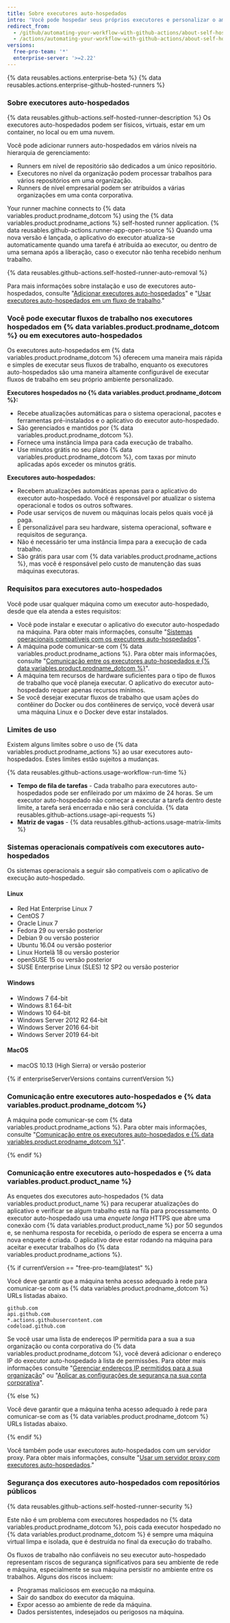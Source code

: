 ```yaml
---
title: Sobre executores auto-hospedados
intro: 'Você pode hospedar seus próprios executores e personalizar o ambiente usado para executar trabalhos nos seus fluxos de trabalho do {% data variables.product.prodname_actions %}.'
redirect_from:
  - /github/automating-your-workflow-with-github-actions/about-self-hosted-runners
  - /actions/automating-your-workflow-with-github-actions/about-self-hosted-runners
versions:
  free-pro-team: '*'
  enterprise-server: '>=2.22'
---
```


{% data reusables.actions.enterprise-beta %}
{% data reusables.actions.enterprise-github-hosted-runners %}

### Sobre executores auto-hospedados

{% data reusables.github-actions.self-hosted-runner-description %} Os executores auto-hospedados podem ser físicos, virtuais, estar em um container, no local ou em uma nuvem.

Você pode adicionar runners auto-hospedados em vários níveis na hierarquia de gerenciamento:
- Runners em nível de repositório são dedicados a um único repositório.
- Executores no nível da organização podem processar trabalhos para vários repositórios em uma organização.
- Runners de nível empresarial podem ser atribuídos a várias organizações em uma conta corporativa.

Your runner machine connects to {% data variables.product.prodname_dotcom %} using the {% data variables.product.prodname_actions %} self-hosted runner application. {% data reusables.github-actions.runner-app-open-source %} Quando uma nova versão é lançada, o aplicativo do executor atualiza-se automaticamente quando uma tarefa é atribuída ao executor, ou dentro de uma semana após a liberação, caso o executor não tenha recebido nenhum trabalho.

{% data reusables.github-actions.self-hosted-runner-auto-removal %}

Para mais informações sobre instalação e uso de executores auto-hospedados, consulte "[Adicionar executores auto-hospedados](/github/automating-your-workflow-with-github-actions/adding-self-hosted-runners)" e "[Usar executores auto-hospedados em um fluxo de trabalho](/github/automating-your-workflow-with-github-actions/using-self-hosted-runners-in-a-workflow)."

### Você pode executar fluxos de trabalho nos executores hospedados em {% data variables.product.prodname_dotcom %} ou em executores auto-hospedados

Os executores auto-hospedados em {% data variables.product.prodname_dotcom %} oferecem uma maneira mais rápida e simples de executar seus fluxos de trabalho, enquanto os executores auto-hospedados são uma maneira altamente configurável de executar fluxos de trabalho em seu próprio ambiente personalizado.

**Executores hospedados no {% data variables.product.prodname_dotcom %}:**
- Recebe atualizações automáticas para o sistema operacional, pacotes e ferramentas pré-instalados e o aplicativo do executor auto-hospedado.
- São gerenciados e mantidos por {% data variables.product.prodname_dotcom %}.
- Fornece uma instância limpa para cada execução de trabalho.
- Use minutos grátis no seu plano {% data variables.product.prodname_dotcom %}, com taxas por minuto aplicadas após exceder os minutos grátis.

**Executores auto-hospedados:**
- Recebem atualizações automáticas apenas para o aplicativo do executor auto-hospedado. Você é responsável por atualizar o sistema operacional e todos os outros softwares.
- Pode usar serviços de nuvem ou máquinas locais pelos quais você já paga.
- É personalizável para seu hardware, sistema operacional, software e requisitos de segurança.
- Não é necessário ter uma instância limpa para a execução de cada trabalho.
- São grátis para usar com {% data variables.product.prodname_actions %}, mas você é responsável pelo custo de manutenção das suas máquinas executoras.

### Requisitos para executores auto-hospedados

Você pode usar qualquer máquina como um executor auto-hospedado, desde que ela atenda a estes requisitos:

* Você pode instalar e executar o aplicativo do executor auto-hospedado na máquina. Para obter mais informações, consulte "[Sistemas operacionais compatíveis com os executores auto-hospedados](#supported-operating-systems-for-self-hosted-runners)".
* A máquina pode comunicar-se com {% data variables.product.prodname_actions %}. Para obter mais informações, consulte "[Comunicação entre os executores auto-hospedados e {% data variables.product.prodname_dotcom %}](#communication-between-self-hosted-runners-and-github)".
* A máquina tem recursos de hardware suficientes para o tipo de fluxos de trabalho que você planeja executar. O aplicativo do executor auto-hospedado requer apenas recursos mínimos.
* Se você desejar executar fluxos de trabalho que usam ações do contêiner do Docker ou dos contêineres de serviço, você deverá usar uma máquina Linux e o Docker deve estar instalados.

### Limites de uso

Existem alguns limites sobre o uso de {% data variables.product.prodname_actions %} ao usar executores auto-hospedados. Estes limites estão sujeitos a mudanças.

{% data reusables.github-actions.usage-workflow-run-time %}
- **Tempo de fila de tarefas** - Cada trabalho para executores auto-hospedados pode ser enfileirado por um máximo de 24 horas. Se um executor auto-hospedado não começar a executar a tarefa dentro deste limite, a tarefa será encerrada e não será concluída.
{% data reusables.github-actions.usage-api-requests %}
- **Matriz de vagas** - {% data reusables.github-actions.usage-matrix-limits %}

### Sistemas operacionais compatíveis com executores auto-hospedados

Os sistemas operacionais a seguir são compatíveis com o aplicativo de execução auto-hospedado.

#### Linux

- Red Hat Enterprise Linux 7
- CentOS 7
- Oracle Linux 7
- Fedora 29 ou versão posterior
- Debian 9 ou versão posterior
- Ubuntu 16.04 ou versão posterior
- Linux Hortelã 18 ou versão posterior
- openSUSE 15 ou versão posterior
- SUSE Enterprise Linux (SLES) 12 SP2 ou versão posterior

#### Windows

- Windows 7 64-bit
- Windows 8.1 64-bit
- Windows 10 64-bit
- Windows Server 2012 R2 64-bit
- Windows Server 2016 64-bit
- Windows Server 2019 64-bit

#### MacOS

- macOS 10.13 (High Sierra) or versão posterior

{% if enterpriseServerVersions contains currentVersion %}

### Comunicação entre executores auto-hospedados e {% data variables.product.prodname_dotcom %}

A máquina pode comunicar-se com {% data variables.product.prodname_actions %}. Para obter mais informações, consulte "[Comunicação entre os executores auto-hospedados e {% data variables.product.prodname_dotcom %}](#communication-between-self-hosted-runners-and-github)".

{% endif %}

### Comunicação entre executores auto-hospedados e {% data variables.product.product_name %}

As enquetes dos executores auto-hospedados {% data variables.product.product_name %} para recuperar atualizações do aplicativo e verificar se algum trabalho está na fila para processamento. O executor auto-hospedado usa uma _enquete longa_ HTTPS que abre uma conexão com {% data variables.product.product_name %} por 50 segundos e, se nenhuma resposta for recebida, o período de espera se encerra a uma nova enquete é criada. O aplicativo deve estar rodando na máquina para aceitar e executar trabalhos do {% data variables.product.prodname_actions %}.

{% if currentVersion == "free-pro-team@latest" %}

Você deve garantir que a máquina tenha acesso adequado à rede para comunicar-se com as {% data variables.product.prodname_dotcom %} URLs listadas abaixo.

```
github.com
api.github.com
*.actions.githubusercontent.com
codeload.github.com
```

Se você usar uma lista de endereços IP permitida para a sua a sua organização ou conta corporativa do {% data variables.product.prodname_dotcom %}, você deverá adicionar o endereço IP do executor auto-hospedado à lista de permissões. Para obter mais informações consulte "[Gerenciar endereços IP permitidos para a sua organização](/github/setting-up-and-managing-organizations-and-teams/managing-allowed-ip-addresses-for-your-organization#using-github-actions-with-an-ip-allow-list)" ou "[Aplicar as configurações de segurança na sua conta corporativa](/github/setting-up-and-managing-your-enterprise/enforcing-security-settings-in-your-enterprise-account#using-github-actions-with-an-ip-allow-list)".

{% else %}

Você deve garantir que a máquina tenha acesso adequado à rede para comunicar-se com as {% data variables.product.prodname_dotcom %} URLs listadas abaixo.

{% endif %}

Você também pode usar executores auto-hospedados com um servidor proxy. Para obter mais informações, consulte "[Usar um servidor proxy com executores auto-hospedados](/actions/automating-your-workflow-with-github-actions/using-a-proxy-server-with-self-hosted-runners)."

### Segurança dos executores auto-hospedados com repositórios públicos

{% data reusables.github-actions.self-hosted-runner-security %}

Este não é um problema com executores hospedados no {% data variables.product.prodname_dotcom %}, pois cada executor hospedado no {% data variables.product.prodname_dotcom %} é sempre uma máquina virtual limpa e isolada, que é destruída no final da execução do trabalho.

Os fluxos de trabalho não confiáveis no seu executor auto-hospedado representam riscos de segurança significativos para seu ambiente de rede e máquina, especialmente se sua máquina persistir no ambiente entre os trabalhos. Alguns dos riscos incluem:

* Programas maliciosos em execução na máquina.
* Sair do sandbox do executor da máquina.
* Expor acesso ao ambiente de rede da máquina.
* Dados persistentes, indesejados ou perigosos na máquina.
